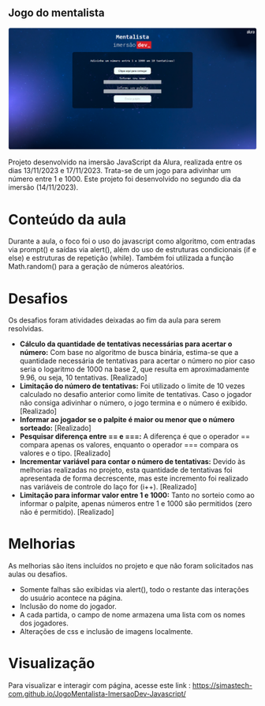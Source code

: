 ## Jogo do mentalista

<img src="https://github.com/simastech-com/JogoMentalista-ImersaoDev-Javascript/blob/main/img/splash.png" width="600">

Projeto desenvolvido na imersão JavaScript da Alura, realizada entre os dias 13/11/2023 e 17/11/2023. Trata-se de um jogo para adivinhar um número entre 1 e 1000. Este projeto foi desenvolvido no segundo dia da imersão (14/11/2023).

# Conteúdo da aula
Durante a aula, o foco foi o uso do javascript como algoritmo, com entradas via prompt() e saídas via alert(), além do uso de estruturas condicionais (if e else) e estruturas de repetição (while). Também foi utilizada a função Math.random() para a geração de números aleatórios.

# Desafios
Os desafios foram atividades deixadas ao fim da aula para serem resolvidas.

<ul>
    <li><b>Cálculo da quantidade de tentativas necessárias para acertar o número:</b> Com base no algoritmo de busca binária, estima-se que a quantidade necessária de tentativas para acertar o número no pior caso seria o logaritmo de 1000 na base 2, que resulta em aproximadamente 9.96, ou seja, 10 tentativas. [Realizado]</li>
    <li><b>Limitação do número de tentativas:</b> Foi utilizado o limite de 10 vezes calculado no desafio anterior como limite de tentativas. Caso o jogador não consiga adivinhar o número, o jogo termina e o número é exibido. [Realizado]</li>
    <li><b>Informar ao jogador se o palpite é maior ou menor que o número sorteado:</b> [Realizado]</li>
    <li><b>Pesquisar diferença entre == e ===:</b> A diferença é que o operador == compara apenas os valores, enquanto o operador === compara os valores e o tipo. [Realizado]</li>
    <li><b>Incrementar variável para contar o número de tentativas:</b> Devido às melhorias realizadas no projeto, esta quantidade de tentativas foi apresentada de forma decrescente, mas este incremento foi realizado nas variáveis de controle do laço for (i++). [Realizado]</li>
    <li><b>Limitação para informar valor entre 1 e 1000:</b> Tanto no sorteio como ao informar o palpite, apenas números entre 1 e 1000 são permitidos (zero não é permitido). [Realizado]</li>
</ul>

# Melhorias
As melhorias são itens incluídos no projeto e que não foram solicitados nas aulas ou desafios.

<ul>
    <li>Somente falhas são exibidas via alert(), todo o restante das interações do usuário acontece na página.</li>
    <li>Inclusão do nome do jogador.</li>
    <li>A cada partida, o campo de nome armazena uma lista com os nomes dos jogadores.</li>
    <li>Alterações de css e inclusão de imagens localmente.</li>
</ul>

# Visualização
Para visualizar e interagir com  página, acesse este link : https://simastech-com.github.io/JogoMentalista-ImersaoDev-Javascript/

